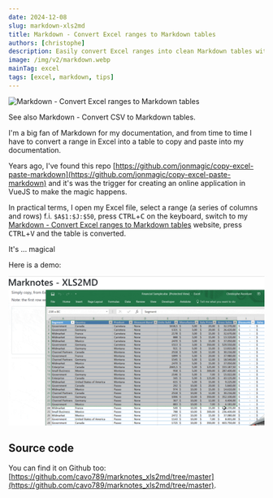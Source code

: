 ```yaml
---
date: 2024-12-08
slug: markdown-xls2md
title: Markdown - Convert Excel ranges to Markdown tables
authors: [christophe]
description: Easily convert Excel ranges into clean Markdown tables with the XLS2MD online tool. Just copy your cells and paste to generate the code and a live HTML preview.
image: /img/v2/markdown.webp
mainTag: excel
tags: [excel, markdown, tips]
---
```

![Markdown - Convert Excel ranges to Markdown tables](/img/v2/markdown.webp)

See also <Link to="/blog/markdown-csv2md">Markdown - Convert CSV to Markdown tables</Link>.

I'm a big fan of Markdown for my documentation, and from time to time I have to convert a range in Excel into a table to copy and paste into my documentation.

Years ago, I've found this repo [https://github.com/jonmagic/copy-excel-paste-markdown](https://github.com/jonmagic/copy-excel-paste-markdown) and it's was the trigger for creating an online application in VueJS to make the magic happens.

In practical terms, I open my Excel file, select a range (a series of columns and rows) f.i. `$A$1:$J:$50`, press <kbd>CTRL</kbd>+<kbd>C</kbd> on the keyboard, switch to my [Markdown - Convert Excel ranges to Markdown tables](https://xls2md.avonture.be/) website, press <kbd>CTRL</kbd>+<kbd>V</kbd> and the table is converted.

<!-- truncate -->

It's ... magical

Here is a demo:

![Markdown - Convert Excel ranges to Markdown tables](./images/demo.gif)

## Source code

You can find it on Github too: [https://github.com/cavo789/marknotes_xls2md/tree/master](https://github.com/cavo789/marknotes_xls2md/tree/master).

<Snippet filename="index.php" source="./files/index.php" />
